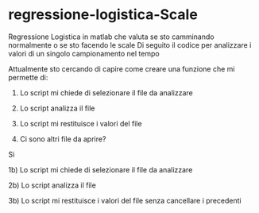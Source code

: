 # regressione-logistica-Scale
Regressione Logistica in matlab che valuta se sto camminando normalmente o se sto facendo le scale
Di seguito il codice per analizzare i valori di un singolo campionamento nel tempo

Attualmente sto cercando di capire come creare una funzione che mi permette di: 

1) Lo script mi chiede di selezionare il file da analizzare

2) Lo script analizza il file

3) Lo script mi restituisce i valori del file 

4) Ci sono altri file da aprire?

Si

  1b) Lo script mi chiede di selezionare il file da analizzare
  
  2b) Lo script analizza il file
  
  3b) Lo script mi restituisce i valori del file senza cancellare i precedenti
